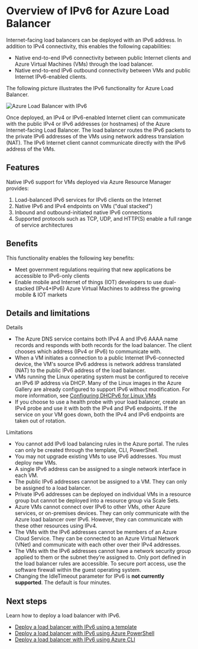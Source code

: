 <properties
    pageTitle="Overview of IPv6 for Azure Load Balancer | Microsoft Azure"
    description="Understanding IPv6 support for Azure Load Balancer and load-balanced VMs."
    services="load-balancer"
    documentationCenter="na"
    authors="sdwheeler"
    manager="carmonm"
    editor=""
/>
<tags
    ms.service="load-balancer"
    ms.devlang="na"
    ms.topic="article"
    ms.tgt_pltfrm="na"
    ms.workload="infrastructure-services"
    ms.date="09/14/2016"
    ms.author="sewhee"
/>

# Overview of IPv6 for Azure Load Balancer

Internet-facing load balancers can be deployed with an IPv6 address. In addition to IPv4 connectivity, this enables the following capabilities:

* Native end-to-end IPv6 connectivity between public Internet clients and Azure Virtual Machines (VMs) through the load balancer.
* Native end-to-end IPv6 outbound connectivity between VMs and public Internet IPv6-enabled clients.

The following picture illustrates the IPv6 functionality for Azure Load Balancer.

![Azure Load Balancer with IPv6](./media/load-balancer-ipv6-overview/load-balancer-ipv6.png)

Once deployed, an IPv4 or IPv6-enabled Internet client can communicate with the public IPv4 or IPv6 addresses (or hostnames) of the Azure Internet-facing Load Balancer. The load balancer routes the IPv6 packets to the private IPv6 addresses of the VMs using network address translation (NAT). The IPv6 Internet client cannot communicate directly with the IPv6 address of the VMs.

## Features

Native IPv6 support for VMs deployed via Azure Resource Manager provides:

1. Load-balanced IPv6 services for IPv6 clients on the Internet
2. Native IPv6 and IPv4 endpoints on VMs ("dual stacked")
3. Inbound and outbound-initiated native IPv6 connections
4. Supported protocols such as TCP, UDP, and HTTP(S) enable a full range of service architectures

## Benefits

This functionality enables the following key benefits:

* Meet government regulations requiring that new applications be accessible to IPv6-only clients
* Enable mobile and Internet of things (IOT) developers to use dual-stacked (IPv4+IPv6) Azure Virtual Machines to address the growing mobile & IOT markets

## Details and limitations

Details

* The Azure DNS service contains both IPv4 A and IPv6 AAAA name records and responds with both records for the load balancer. The client chooses which address (IPv4 or IPv6) to communicate with.
* When a VM initiates a connection to a public Internet IPv6-connected device, the VM's source IPv6 address is network address translated (NAT) to the public IPv6 address of the load balancer.
* VMs running the Linux operating system must be configured to receive an IPv6 IP address via DHCP. Many of the Linux images in the Azure Gallery are already configured to support IPv6 without modification. For more information, see [Configuring DHCPv6 for Linux VMs](load-balancer-ipv6-for-linux.md)
* If you choose to use a health probe with your load balancer, create an IPv4 probe and use it with both the IPv4 and IPv6 endpoints. If the service on your VM goes down, both the IPv4 and IPv6 endpoints are taken out of rotation.

Limitations

* You cannot add IPv6 load balancing rules in the Azure portal. The rules can only be created through the template, CLI, PowerShell.
* You may not upgrade existing VMs to use IPv6 addresses. You must deploy new VMs.
* A single IPv6 address can be assigned to a single network interface in each VM.
* The public IPv6 addresses cannot be assigned to a VM. They can only be assigned to a load balancer.
* Private IPv6 addresses can be deployed on individual VMs in a resource group but cannot be deployed into a resource group via Scale Sets.
* Azure VMs cannot connect over IPv6 to other VMs, other Azure services, or on-premises devices. They can only communicate with the Azure load balancer over IPv6. However, they can communicate with these other resources using IPv4.
* The VMs with the IPv6 addresses cannot be members of an Azure Cloud Service. They can be connected to an Azure Virtual Network (VNet) and communicate with each other over their IPv4 addresses.
* The VMs with the IPv6 addresses cannot have a network security group applied to them or the subnet they’re assigned to. Only port defined in the load balancer rules are accessible. To secure port access, use the software firewall within the guest operating system.
* Changing the IdleTimeout parameter for IPv6 is **not currently supported**. The default is four minutes.

## Next steps

Learn how to deploy a load balancer with IPv6.

* [Deploy a load balancer with IPv6 using a template](load-balancer-ipv6-internet-template.md)
* [Deploy a load balancer with IPv6 using Azure PowerShell](load-balancer-ipv6-internet-ps.md)
* [Deploy a load balancer with IPv6 using Azure CLI](load-balancer-ipv6-internet-cli.md)
